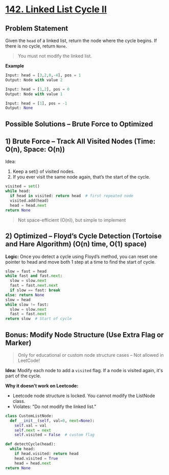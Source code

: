# [142. Linked List Cycle II](https://leetcode.com/problems/linked-list-cycle-ii/)

## Problem Statement
Given the `head` of a linked list, return the node where the cycle begins.
If there is no cycle, return `None`.

> You must not modify the linked list. 

**Example**
```python
Input: head = [3,2,0,-4], pos = 1  
Output: Node with value 2
```
```python
Input: head = [1,2], pos = 0  
Output: Node with value 1
```
```python
Input: head = [1], pos = -1  
Output: None
```
## Possible Solutions – Brute Force to Optimized
## 1) Brute Force – Track All Visited Nodes (Time: O(n), Space: O(n))  
Idea:
1. Keep a set() of visited nodes.    
2. If you ever visit the same node again, that’s the start of the cycle.  

```python
visited = set()
while head:
  if head in visited: return head  # first repeated node
  visited.add(head)
  head = head.next
return None
```
> Not space-efficient (O(n)), but simple to implement


## 2) Optimized – Floyd’s Cycle Detection (Tortoise and Hare Algorithm) (O(n) time, O(1) space)  
**Logic:** Once you detect a cycle using Floyd’s method, you can reset one pointer to head and move both 1 step at a time to find the start of cycle.

```python
slow = fast = head
while fast and fast.next:
  slow = slow.next
  fast = fast.next.next
  if slow == fast: break
else: return None
slow = head
while slow != fast:
  slow = slow.next
  fast = fast.next
return slow  # Start of cycle
```


## Bonus: Modify Node Structure (Use Extra Flag or Marker)
> Only for educational or custom node structure cases – Not allowed in LeetCode!

**Idea:** Modify each node to add a `visited` flag. If a node is visited again, it's part of the cycle.

**Why it doesn’t work on Leetcode:**
- Leetcode node structure is locked. You cannot modify the ListNode class.
- Violates: "Do not modify the linked list."

```python
class CustomListNode:
  def __init__(self, val=0, next=None):
    self.val = val
    self.next = next
    self.visited = False  # custom flag

def detectCycle(head):
  while head:
    if head.visited: return head
    head.visited = True
    head = head.next
return None
```

